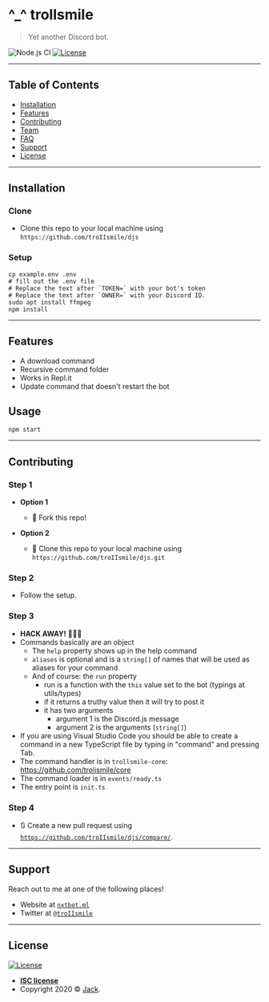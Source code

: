 # ^_^ trollsmile

> Yet another Discord bot.

![Node.js CI](https://github.com/troIIsmile/djs/workflows/djs.js%20CI/badge.svg) [![License](https://img.shields.io/:license-isc-blue.svg?style=flat-square)](https://opensource.org/licenses/ISC)

<!-- [![INSERT YOUR GRAPHIC HERE](https://i.imgur.com/dt8AUb6.png)]() -->

---

## Table of Contents

- [Installation](#installation)
- [Features](#features)
- [Contributing](#contributing)
- [Team](#team)
- [FAQ](#faq)
- [Support](#support)
- [License](#license)

---

## Installation

### Clone

- Clone this repo to your local machine using `https://github.com/troIIsmile/djs`

### Setup

```shell
cp example.env .env
# fill out the .env file 
# Replace the text after `TOKEN=` with your bot's token
# Replace the text after `OWNER=` with your Discord ID.
sudo apt install ffmpeg
npm install
```

---

## Features

- A download command
- Recursive command folder
- Works in Repl.it
- Update command that doesn't restart the bot

## Usage

`npm start`

---

## Contributing

### Step 1

- **Option 1**
  - 🍴 Fork this repo!

- **Option 2**
  - 👯 Clone this repo to your local machine using `https://github.com/troIIsmile/djs.git`

### Step 2

- Follow the setup.

### Step 3

- **HACK AWAY!** 🔨🔨🔨
- Commands basically are an object
  - The `help` property shows up in the help command
  - `aliases` is optional and is a `string[]` of names that will be used as aliases for your command
  - And of course: the `run` property
    - run is a function with the `this` value set to the bot (typings at utils/types)
    - if it returns a truthy value then it will try to post it
    - it has two arguments
      - argument 1 is the Discord.js message
      - argument 2 is the arguments (`string[]`)
- If you are using Visual Studio Code you should be able to create a command in a new TypeScript file by typing in "command" and pressing Tab.
- The command handler is in `trollsmile-core`: <https://github.com/troiismile/core>
- The command loader is in `events/ready.ts`
- The entry point is `init.ts`

### Step 4

- 🔃 Create a new pull request using [`https://github.com/troIIsmile/djs/compare/`](https://github.com/troIIsmile/djs/compare/).

---

## Support

Reach out to me at one of the following places!

- Website at <a href="https://nxtbot.ml" target="_blank">`nxtbot.ml`</a>
- Twitter at <a href="https://twitter.com/troIIsmile" target="_blank">`@troIIsmile`</a>

---

## License

[![License](https://img.shields.io/:license-isc-blue.svg?style=flat-square)](LICENSE)

- **[ISC license](https://opensource.org/licenses/ISC)**
- Copyright 2020 © [Jack](https://5079.ml).

